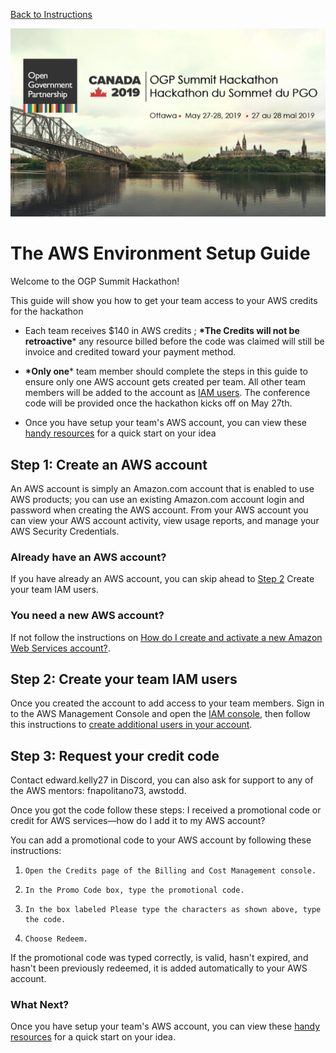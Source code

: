 [Back to Instructions](./README.md)

![](media/1c253bf5f390611493e677757d08f8d7.png)

# The AWS Environment Setup Guide

Welcome to the OGP Summit Hackathon!

This guide will show you how to get your team access to your AWS credits for
the hackathon

-   Each team receives \$140 in AWS credits ; **\*The Credits will not be retroactive**\* any resource billed before the code was claimed will still be invoice and credited toward your payment method.

-   **\*Only one**\* team member should complete the steps in this guide to ensure only one AWS account gets created per team. All other team members will be added to the account as [IAM users](). The conference code will be provided once the hackathon kicks off on May 27th.

-   Once you have setup your team's AWS account, you can view these [handy resources](./Technical-Reference-Guide-for-AWS.md) for a quick start on your idea

 
Step 1: Create an AWS account
----------------------------------

An AWS account is simply an Amazon.com account that is enabled to use AWS products; you can use an existing Amazon.com account login and password when creating the AWS account. From your AWS account you can view your AWS account activity, view usage reports, and manage your AWS Security Credentials.

### Already have an AWS account?

If you have already an AWS account, you can skip ahead to [Step 2](#_Step_2:_Create) Create your team IAM users.

### You need a new AWS account?

If not follow the instructions on [How do I create and activate a new Amazon Web Services account?](https://aws.amazon.com/premiumsupport/knowledge-center/create-and-activate-aws-account/).

Step 2: Create your team IAM users
-------------------------------------------

Once you created the account to add access to your team members.
Sign in to the AWS Management Console and open the [IAM console](https://console.aws.amazon.com/iam/), then follow this instructions to [create additional users in your account](https://docs.aws.amazon.com/IAM/latest/UserGuide/id_users_create.html).

Step 3: Request your credit code
--------------------------------------------------------------

Contact edward.kelly27 in Discord, you can also ask for support to any of the  AWS mentors: fnapolitano73, awstodd.

Once you got the code follow these steps: I received a promotional code or credit for AWS services—how do I add it to my AWS account?
 
You can add a promotional code to your AWS account by following these instructions:

1.     Open the Credits page of the Billing and Cost Management console.

2.     In the Promo Code box, type the promotional code.

3.     In the box labeled Please type the characters as shown above, type the code.

4.     Choose Redeem.

If the promotional code was typed correctly, is valid, hasn't expired, and hasn't been previously redeemed, it is added automatically to your AWS account.

### What Next?

Once you have setup your team's AWS account, you can view these [handy resources](./Technical-Reference-Guide-for-AWS.md) for a quick start on your idea.
